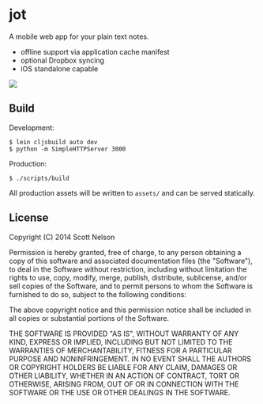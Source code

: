 # jot

A mobile web app for your plain text notes.

* offline support via application cache manifest
* optional Dropbox syncing
* iOS standalone capable

![](https://dl.dropboxusercontent.com/u/10463543/jot/screenshot.png)

## Build

Development:

    $ lein cljsbuild auto dev
    $ python -m SimpleHTTPServer 3000

Production:

    $ ./scripts/build

All production assets will be written to `assets/` and can be served statically.

## License

Copyright (C) 2014 Scott Nelson

Permission is hereby granted, free of charge, to any person obtaining a copy
of this software and associated documentation files (the "Software"), to deal
in the Software without restriction, including without limitation the rights
to use, copy, modify, merge, publish, distribute, sublicense, and/or sell
copies of the Software, and to permit persons to whom the Software is
furnished to do so, subject to the following conditions:

The above copyright notice and this permission notice shall be included in
all copies or substantial portions of the Software.

THE SOFTWARE IS PROVIDED "AS IS", WITHOUT WARRANTY OF ANY KIND, EXPRESS OR
IMPLIED, INCLUDING BUT NOT LIMITED TO THE WARRANTIES OF MERCHANTABILITY,
FITNESS FOR A PARTICULAR PURPOSE AND NONINFRINGEMENT. IN NO EVENT SHALL THE
AUTHORS OR COPYRIGHT HOLDERS BE LIABLE FOR ANY CLAIM, DAMAGES OR OTHER
LIABILITY, WHETHER IN AN ACTION OF CONTRACT, TORT OR OTHERWISE, ARISING FROM,
OUT OF OR IN CONNECTION WITH THE SOFTWARE OR THE USE OR OTHER DEALINGS IN
THE SOFTWARE.